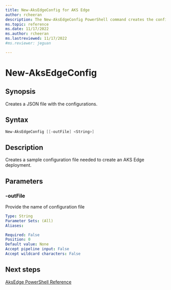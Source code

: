 ```yaml
---
title: New-AksEdgeConfig for AKS Edge
author: rcheeran
description: The New-AksEdgeConfig PowerShell command creates the configs needed for as new AksEdge deployment 
ms.topic: reference
ms.date: 11/17/2022
ms.author: rcheeran 
ms.lastreviewed: 11/17/2022
#ms.reviewer: jeguan

---
```


# New-AksEdgeConfig

## Synopsis

Creates a JSON file with the configurations.

## Syntax

```powershell
New-AksEdgeConfig [[-outFile] <String>]
```

## Description
Creates a sample configuration file needed to create an AKS Edge deployment.


## Parameters

### -outFile
Provide the name of configuration file

```yaml
Type: String
Parameter Sets: (All)
Aliases:

Required: False
Position: 0
Default value: None
Accept pipeline input: False
Accept wildcard characters: False
```

## Next steps

[AksEdge PowerShell Reference](./index.md)
